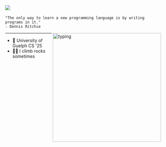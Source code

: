 ## ![](https://komarev.com/ghpvc/?username=ManeeshWije)

```
"The only way to learn a new programming language is by writing programs in it."
- Dennis Ritchie
```

<img src="https://media.giphy.com/media/fXZmtuyPCbmPXpE0bE/giphy.gif" alt="typing" width="350px" align="right"/>
<hr>

- 🌱 University of Guelph CS '25
- 🧗🏽 I climb rocks sometimes
